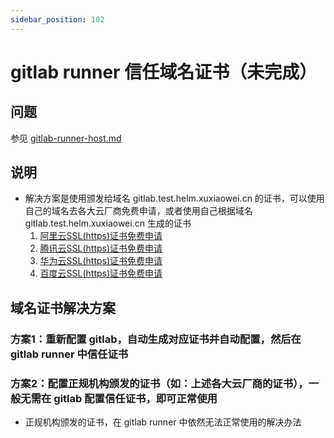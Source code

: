 ```yaml
---
sidebar_position: 102
---
```


# gitlab runner 信任域名证书（未完成）

## 问题

参见 [gitlab-runner-host.md](gitlab-runner-host.md)

## 说明

- 解决方案是使用颁发给域名 gitlab.test.helm.xuxiaowei.cn 的证书，可以使用自己的域名去各大云厂商免费申请，或者使用自己根据域名
  gitlab.test.helm.xuxiaowei.cn 生成的证书
    1. [阿里云SSL(https)证书免费申请](https://yundun.console.aliyun.com/?p=cas#/certExtend/buy)
    2. [腾讯云SSL(https)证书免费申请](https://console.cloud.tencent.com/ssl)
    3. [华为云SSL(https)证书免费申请](https://console.huaweicloud.com/console/#/ccm/scs/certList)
    4. [百度云SSL(https)证书免费申请](https://console.bce.baidu.com/cas/#/cas/purchased/common/list)

## 域名证书解决方案

### 方案1：重新配置 gitlab，自动生成对应证书并自动配置，然后在 gitlab runner 中信任证书

### 方案2：配置正规机构颁发的证书（如：上述各大云厂商的证书），一般无需在 gitlab 配置信任证书，即可正常使用

- 正规机构颁发的证书，在 gitlab runner 中依然无法正常使用的解决办法
